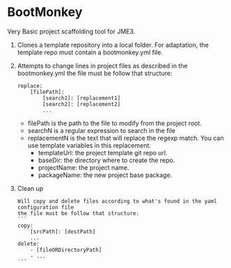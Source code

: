 BootMonkey
==========

Very Basic project scaffolding tool for JME3.

1. Clones a template repository into a local folder. For adaptation, the template repo must contain a bootmonkey.yml file.

2. Attempts to change lines in project files as described in the bootmonkey.yml
      the file must be follow that structure:
      ```
      replace:
          [filePath]:
              [search1]: [replacement1]
              [search2]: [replacement2]
              ...
      ```
    - filePath is the path to the file to modify from the project root.
    - searchN is a regular expression to search in the file
    - replacementN is the text that will replace the regexp match. You can use template variables in this replacement:
       - templateUrl: the project template git repo url.
       - baseDir: the directory where to create the repo.
       - projectName: the project name.
       - packageName: the new project base package.

3. Clean up

       Will copy and delete files according to what's found in the yaml configuration file
       the file must be follow that structure:
       ```
       copy:
           [srcPath]: [destPath]
           ...
       delete:
           - [fileORDirectoryPath]
           - ...
       ```
